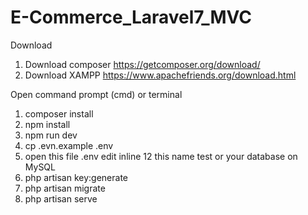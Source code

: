 # E-Commerce_Laravel7_MVC
Download
1. Download composer https://getcomposer.org/download/
2. Download XAMPP https://www.apachefriends.org/download.html

Open command prompt (cmd) or terminal
1. composer install
2. npm install
3. npm run dev
4. cp .evn.example .env
5. open this file .env edit inline 12 this name test or your database on MySQL
6. php artisan key:generate
7. php artisan migrate
8. php artisan serve
